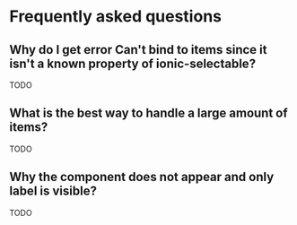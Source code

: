 # Frequently asked questions

## Why do I get error Can't bind to items since it isn't a known property of ionic-selectable?

TODO

## What is the best way to handle a large amount of items?

TODO

## Why the component does not appear and only label is visible?

TODO
